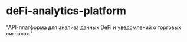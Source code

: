 # deFi-analytics-platform
"API-платформа для анализа данных DeFi и уведомлений о торговых сигналах."
